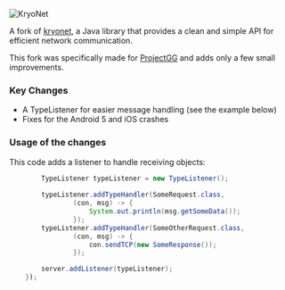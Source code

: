 ![KryoNet](https://raw.github.com/wiki/EsotericSoftware/kryonet/images/logo.jpg)

A fork of [kryonet](https://github.com/EsotericSoftware/kryonet/), a Java library that provides a clean and simple API for efficient network communication.

This fork was specifically made for [ProjectGG]() and adds only a few small improvements.

### Key Changes
* A TypeListener for easier message handling (see the example below)
* Fixes for the Android 5 and iOS crashes

### Usage of the changes

This code adds a listener to handle receiving objects:

```java
        TypeListener typeListener = new TypeListener();
        
		typeListener.addTypeHandler(SomeRequest.class,
				(con, msg) -> {
					System.out.println(msg.getSomeData());
				});
		typeListener.addTypeHandler(SomeOtherRequest.class,
				(con, msg) -> {
					con.sendTCP(new SomeResponse());
				});

		server.addListener(typeListener);
    });
```
